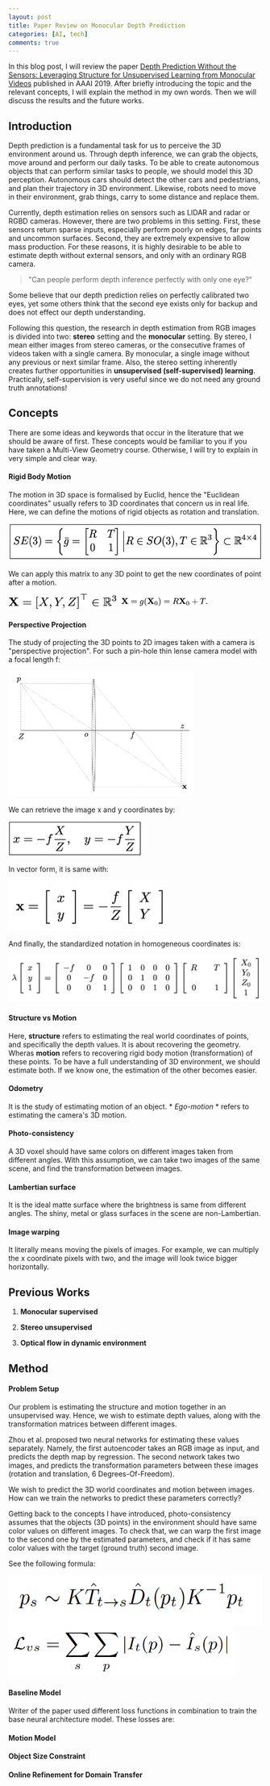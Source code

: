```yaml
---
layout: post
title: Paper Review on Monocular Depth Prediction
categories: [AI, tech]
comments: true
---
```



In this blog post, I will review the paper [Depth Prediction Without the Sensors: Leveraging Structure for Unsupervised Learning from Monocular Videos](https://arxiv.org/abs/1811.06152) published in AAAI 2019. After briefly introducing the topic and the relevant concepts, I will explain the method in my own words. Then we will discuss the results and the future works. 

## Introduction

Depth prediction is a fundamental task for us to perceive the 3D environment around us. Through depth inference, we can grab the objects, move around and perform our daily tasks. To be able to create autonomous objects that can perform similar tasks to people, we should model this 3D perception. Autonomous cars should detect the other cars and pedestrians, and plan their trajectory in 3D environment. Likewise, robots need to move in their environment, grab things, carry to some distance and replace them. 

Currently, depth estimation relies on sensors such as LIDAR and radar or RGBD cameras. However, there are two problems in this setting. First, these sensors return sparse inputs, especially perform poorly on edges, far points and uncommon surfaces. Second, they are extremely expensive to allow mass production. For these reasons, it is highly desirable to be able to estimate depth without external sensors, and only with an ordinary RGB camera. 

> "Can people perform depth inference perfectly with only one eye?"

Some believe that our depth prediction relies on perfectly calibrated two eyes, yet some others think that the second eye exists only for backup and does not effect our depth understanding.

Following this question, the research in depth estimation from RGB images is divided into two: **stereo** setting and the **monocular** setting. By stereo, I mean either images from stereo cameras, or the consecutive frames of videos taken with a single camera. By monocular, a single image without any previous or next similar frame. Also, the stereo setting inherently creates further opportunities in **unsupervised (self-supervised) learning**. Practically, self-supervision is very useful since we do not need any ground truth annotations!  


## Concepts

There are some ideas and keywords that occur in the literature that we should be aware of first. These concepts would be familiar to you if you have taken a Multi-View Geometry course. Otherwise, I will try to explain in very simple and clear way. 

#### Rigid Body Motion

The motion in 3D space is formalised by Euclid, hence the "Euclidean coordinates" usually refers to 3D coordinates that concern us in real life. Here, we can define the motions of rigid objects as rotation and translation.

<img src="/images/paper_review1/se3.png" height="75">

We can apply this matrix to any 3D point to get the new coordinates of point after a motion.

<img src="/images/paper_review1/xvec.png" height="30">

<img src="/images/paper_review1/rbd1.png" height="30">

#### Perspective Projection

The study of projecting the 3D points to 2D images taken with a camera is "perspective projection". For such a pin-hole thin lense camera model with a focal length f:

<img src="/images/paper_review1/focal.png" height="250">

We can retrieve the image x and y coordinates by:

<img src="/images/paper_review1/focal2.png" height="70">

In vector form, it is same with:

<img src="/images/paper_review1/focal3.png" height="100">

And finally, the standardized notation in homogeneous coordinates is: 

<img src="/images/paper_review1/focal4.png" >


#### Structure vs Motion

Here, **structure** refers to estimating the real world coordinates of points, and specifically the depth values. It is about recovering the geometry. Wheras **motion** refers to recovering rigid body motion (transformation) of these points. To be have a full understanding of 3D environment, we should estimate both. If we know one, the estimation of the other becomes easier.


#### Odometry

It is the study of estimating motion of an object. * *Ego-motion* * refers to estimating the camera's 3D motion.

#### Photo-consistency

A 3D voxel should have same colors on different images taken from different angles. With this assumption, we can take two images of the same scene, and find the transformation between images. 


#### Lambertian surface

It is the ideal matte surface where the brightness is same from different angles. The shiny, metal or glass surfaces in the scene are non-Lambertian.

#### Image warping

It literally means moving the pixels of images. For example, we can multiply the x coordinate pixels with two, and the image will look twice bigger horizontally.


## Previous Works

1. **Monocular supervised** 

2. **Stereo unsupervised** 

3. **Optical flow in dynamic environment**

## Method

#### Problem Setup 

Our problem is estimating the structure and motion together in an unsupervised way. Hence, we wish to estimate depth values, along with the transformation matrices between different images. 

Zhou et al. proposed two neural networks for estimating these values separately. Namely, the first autoencoder takes an RGB image as input, and predicts the depth map by regression. The second network takes two images, and predicts the transformation parameters between these images (rotation and translation, 6 Degrees-Of-Freedom).

We wish to predict the 3D world coordinates and motion between images. How can we train the networks to predict these parameters correctly? 

Getting back to the concepts I have introduced, photo-consistency assumes that the objects (3D points) in the environment should have same color values on different images. To check that, we can warp the first image to the second one by the estimated parameters, and check if it has same color values with the target (ground truth) second image.

See the following formula:

<img src="/images/paper_review1/warp.png" height="100">

<img src="/images/paper_review1/Lvs.png" height="100">

#### Baseline Model

Writer of the paper used different loss functions in combination to train the base neural architecture model. These losses are:


#### Motion Model

#### Object Size Constraint

#### Online Refinement for Domain Transfer


